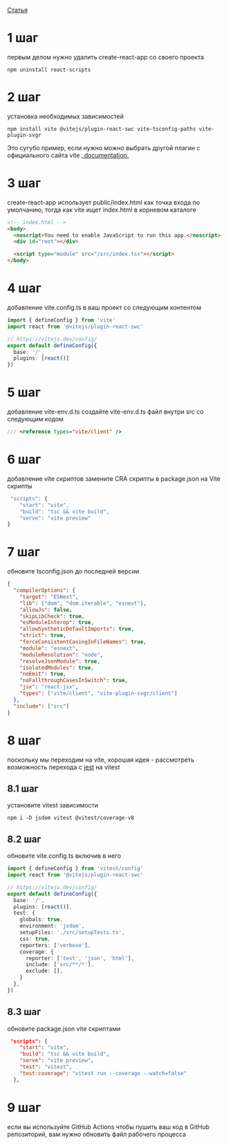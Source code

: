 [Статья](https://dev.to/henriquejensen/migrating-from-create-react-app-to-vite-a-quick-and-easy-guide-5e72)
# 1 шаг
первым делом нужно удалить  create-react-app со своего проекта
~~~ terminal
npm uninstall react-scripts
~~~
# 2 шаг
установка необходимых зависимостей 
~~~ terminal
npm install vite @vitejs/plugin-react-swc vite-tsconfig-paths vite-plugin-svgr
~~~
Это сугубо пример, если нужно можно выбрать другой плагин с официального сайта vite _[documentation.](https://main.vitejs.dev/plugins/)
# 3 шаг
create-react-app использует public/index.html как точка входа по умолчанию, тогда как vite ищет index.html в корневом каталоге
~~~ html
<!-- index.html -->
<body>
  <noscript>You need to enable JavaScript to run this app.</noscript>
  <div id="root"></div>

  <script type="module" src="/src/index.tsx"></script>
</body>
~~~
# 4 шаг
добавление vite.config.ts в ваш проект со следующим контентом
~~~ ts
import { defineConfig } from 'vite'
import react from '@vitejs/plugin-react-swc'

// https://vitejs.dev/config/
export default defineConfig({
  base: '/',
  plugins: [react()]
})
~~~
# 5 шаг
добавление vite-env.d.ts
создайте vite-env.d.ts файл внутри src со следующим кодом
~~~ ts
/// <reference types="vite/client" />
~~~
# 6 шаг
добавление vite скриптов
замените CRA скрипты в  package.json на Vite скрипты
~~~ ts
 "scripts": {
    "start": "vite",
    "build": "tsc && vite build",
    "serve": "vite preview"
}
~~~
# 7 шаг
обновите tsconfig.json до последней версии
~~~ json
{ 
  "compilerOptions": {
    "target": "ESNext",
    "lib": ["dom", "dom.iterable", "esnext"],
    "allowJs": false,
    "skipLibCheck": true,
    "esModuleInterop": true,
    "allowSyntheticDefaultImports": true,
    "strict": true,
    "forceConsistentCasingInFileNames": true,
    "module": "esnext",
    "moduleResolution": "node",
    "resolveJsonModule": true,
    "isolatedModules": true,
    "noEmit": true,
    "noFallthroughCasesInSwitch": true,
    "jsx": "react-jsx",
    "types": ["vite/client", "vite-plugin-svgr/client"]
  },
  "include": ["src"]
}
~~~
# 8 шаг
поскольку мы переходим на vite, хорошая идея - рассмотреть возможность перехода с [jest](https://jestjs.io/) на vitest
## 8.1 шаг 
установите vitest зависимости 
~~~ terminal
npm i -D jsdom vitest @vitest/coverage-v8
~~~
## 8.2 шаг
обновите vite.config.ts включив в него
~~~ ts
import { defineConfig } from 'vitest/config'
import react from '@vitejs/plugin-react-swc'

// https://vitejs.dev/config/
export default defineConfig({
  base: '/',
  plugins: [react()],
  test: {
    globals: true,
    environment: 'jsdom',
    setupFiles: './src/setupTests.ts',
    css: true,
    reporters: ['verbose'],
    coverage: {
      reporter: ['text', 'json', 'html'],
      include: ['src/**/*'],
      exclude: [],
    }
  },
})
~~~
## 8.3 шаг
обновите package.json vite скриптами
~~~ json
 "scripts": {
    "start": "vite",
    "build": "tsc && vite build",
    "serve": "vite preview",
    "test": "vitest",
    "test:coverage": "vitest run --coverage --watch=false"
  },
~~~
# 9 шаг
если вы используйте GitHub Actions чтобы пушить ваш код в GitHub репозиторий, вам нужно обновить файл рабочего процесса

